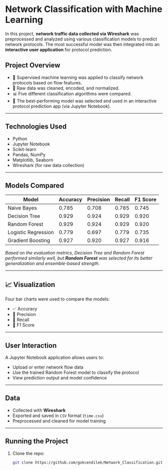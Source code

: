 # Network Classification with Machine Learning

In this project, **network traffic data collected via Wireshark** was preprocessed and analyzed using various classification models to predict network protocols. The most successful model was then integrated into an **interactive user application** for protocol prediction.

## Project Overview

- 🧪 Supervised machine learning was applied to classify network protocols based on flow features.
- 🧹 Raw data was cleaned, encoded, and normalized.
- 📊 Five different classification algorithms were compared.
- 🎯 The best-performing model was selected and used in an interactive protocol prediction app (via Jupyter Notebook).

---

## Technologies Used

- Python  
- Jupyter Notebook  
- Scikit-learn  
- Pandas, NumPy  
- Matplotlib, Seaborn  
- Wireshark (for raw data collection)

---

##  Models Compared

| Model              | Accuracy | Precision | Recall | F1 Score |
|--------------------|----------|-----------|--------|----------|
| Naive Bayes        | 0.785    | 0.708     | 0.785  | 0.745    |
| Decision Tree      | 0.929    | 0.924     | 0.929  | 0.920    |
| Random Forest      | 0.929    | 0.924     | 0.929  | 0.920    |
| Logistic Regression| 0.779    | 0.697     | 0.779  | 0.735    |
| Gradient Boosting  | 0.927    | 0.920     | 0.927  | 0.916    |

*Based on the evaluation metrics, Decision Tree and Random Forest performed similarly well, but **Random Forest** was selected for its better generalization and ensemble-based strength.*

---

## 📈 Visualization

Four bar charts were used to compare the models:
- ✅ Accuracy
- 🎯 Precision
- 🔁 Recall
- 🧮 F1 Score



---

##  User Interaction

A Jupyter Notebook application allows users to:
- Upload or enter network flow data
- Use the trained Random Forest model to classify the protocol
- View prediction output and model confidence

---

##  Data

- Collected with **Wireshark**
- Exported and saved in `CSV` format (`time.csv`)
- Preprocessed and cleaned for model training

---

##  Running the Project

1. Clone the repo:
   ```bash
   git clone https://github.com/gokcendilek/Network_Classification.git

